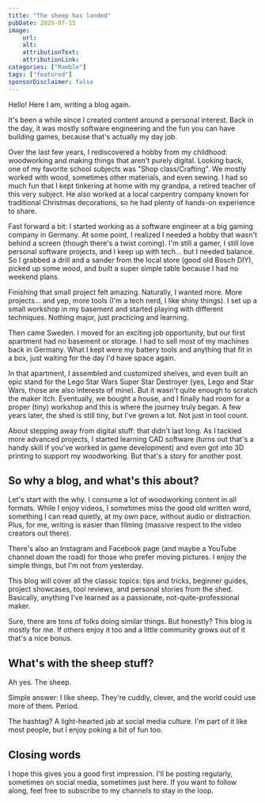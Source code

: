 ```yaml
---
title: "The sheep has landed"
pubDate: 2025-07-15
image:
    url:
    alt:
    attributionText:
    attributionLink:
categories: ["Ramble"]
tags: ["featured"]
sponsorDisclaimer: false
---
```


Hello! Here I am, writing a blog again.

It's been a while since I created content around a personal interest. Back in the day, it was mostly software engineering and the fun you can have building games, because that's actually my day job.

Over the last few years, I rediscovered a hobby from my childhood: woodworking and making things that aren't purely digital. Looking back, one of my favorite school subjects was "Shop class/Crafting". We mostly worked with wood, sometimes other materials, and even sewing. I had so much fun that I kept tinkering at home with my grandpa, a retired teacher of this very subject. He also worked at a local carpentry company known for traditional Christmas decorations, so he had plenty of hands-on experience to share.

Fast forward a bit: I started working as a software engineer at a big gaming company in Germany. At some point, I realized I needed a hobby that wasn't behind a screen (though there's a twist coming). I'm still a gamer, I still love personal software projects, and I keep up with tech... but I needed balance. So I grabbed a drill and a sander from the local store (good old Bosch DIY), picked up some wood, and built a super simple table because I had no weekend plans.

Finishing that small project felt amazing. Naturally, I wanted more. More projects... and yep, more tools (I'm a tech nerd, I like shiny things). I set up a small workshop in my basement and started playing with different techniques. Nothing major, just practicing and learning.

Then came Sweden. I moved for an exciting job opportunity, but our first apartment had no basement or storage. I had to sell most of my machines back in Germany. What I kept were my battery tools and anything that fit in a box, just waiting for the day I'd have space again.

In that apartment, I assembled and customized shelves, and even built an epic stand for the Lego Star Wars Super Star Destroyer (yes, Lego and Star Wars, those are also interests of mine). But it wasn't quite enough to scratch the maker itch. Eventually, we bought a house, and I finally had room for a proper (tiny) workshop and this is where the journey truly began. A few years later, the shed is still tiny, but I've grown a lot. Not just in tool count.

About stepping away from digital stuff: that didn't last long. As I tackled more advanced projects, I started learning CAD software (turns out that's a handy skill if you've worked in game development) and even got into 3D printing to support my woodworking. But that's a story for another post.

## So why a blog, and what's this about?

Let's start with the why. I consume a lot of woodworking content in all formats. While I enjoy videos, I sometimes miss the good old written word, something I can read quietly, at my own pace, without audio or distraction. Plus, for me, writing is easier than filming (massive respect to the video creators out there).

There's also an Instagram and Facebook page (and maybe a YouTube channel down the road) for those who prefer moving pictures. I enjoy the simple things, but I'm not from yesterday.

This blog will cover all the classic topics: tips and tricks, beginner guides, project showcases, tool reviews, and personal stories from the shed. Basically, anything I've learned as a passionate, not-quite-professional maker.

Sure, there are tons of folks doing similar things. But honestly? This blog is mostly for me. If others enjoy it too and a little community grows out of it that's a nice bonus.

## What's with the sheep stuff?

Ah yes. The sheep.

Simple answer: I like sheep. They're cuddly, clever, and the world could use more of them. Period.

The hashtag? A light-hearted jab at social media culture. I'm part of it like most people, but I enjoy poking a bit of fun too.

## Closing words

I hope this gives you a good first impression. I'll be posting regularly, sometimes on social media, sometimes just here. If you want to follow along, feel free to subscribe to my channels to stay in the loop.
